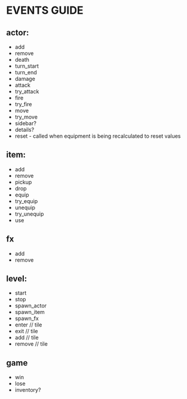 # EVENTS GUIDE

## actor:

- add
- remove
- death
- turn_start
- turn_end
- damage
- attack
- try_attack
- fire
- try_fire
- move
- try_move
- sidebar?
- details?
- reset - called when equipment is being recalculated to reset values

## item:

- add
- remove
- pickup
- drop
- equip
- try_equip
- unequip
- try_unequip
- use

## fx

- add
- remove

## level:

- start
- stop
- spawn_actor
- spawn_item
- spawn_fx
- enter // tile
- exit // tile
- add // tile
- remove // tile

## game

- win
- lose
- inventory?
